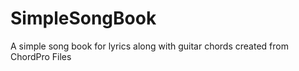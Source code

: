 # SimpleSongBook

A simple song book for lyrics along with guitar chords created from ChordPro Files
